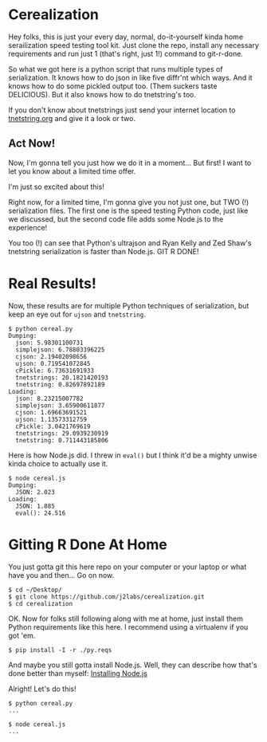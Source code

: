 # Cerealization

Hey folks, this is just your every day, normal, do-it-yourself kinda home
serailization speed testing tool kit.  Just clone the repo, install any
necessary requirements and run just 1 (that's right, just 1!) command to
git-r-done.

So what we got here is a python script that runs multiple types of
serialization.  It knows how to do json in like five diffr'nt which ways.
And it knows how to do some pickled output too.  (Them suckers taste DELICIOUS).
But it also knows how to do tnetstring's too.

If you don't know about tnetstrings just send your internet location to
[tnetstring.org](http://tnetstring.org/) and give it a look or two.


## Act Now!

Now, I'm gonna tell you just how we do it in a moment...  But first! I want to
let you know about a limited time offer.

I'm just so excited about this!

Right now, for a limited time, I'm gonna give you not just one, but TWO (!)
serialization files.  The first one is the speed testing Python code, just like
we discussed, but the second code file adds some Node.js to the experience!

You too (!) can see that Python's ultrajson and Ryan Kelly and Zed Shaw's
tnetstring serialization is faster than Node.js.  GIT R DONE!


# Real Results!

Now, these results are for multiple Python techniques of serialization, but
keep an eye out for `ujson` and `tnetstring`.

    $ python cereal.py 
    Dumping:
      json: 5.98301100731
      simplejson: 6.78803396225
      cjson: 2.19402098656
      ujson: 0.719541072845
      cPickle: 6.73631691933
      tnetstrings: 20.1821420193
      tnetstring: 0.82697892189
    Loading:
      json: 8.23215007782
      simplejson: 3.65900611877
      cjson: 1.69663691521
      ujson: 1.13573312759
      cPickle: 3.0421769619
      tnetstrings: 29.0939230919
      tnetstring: 0.711443185806

Here is how Node.js did.  I threw in `eval()` but I think it'd be a mighty 
unwise kinda choice to actually use it.

    $ node cereal.js 
    Dumping:
      JSON: 2.023
    Loading:
      JSON: 1.885
      eval(): 24.516


# Gitting R Done At Home

You just gotta git this here repo on your computer or your laptop or what have
you and then...  Go on now.

    $ cd ~/Desktop/
    $ git clone https://github.com/j2labs/cerealization.git
    $ cd cerealization

OK.  Now for folks still following along with me at home, just install them
Python requirements like this here.  I recommend using a virtualenv if you got
'em.

    $ pip install -I -r ./py.reqs

And maybe you still gotta install Node.js.  Well, they can describe how that's
done better than myself: [Installing Node.js](https://github.com/joyent/node/wiki/Installing-Node.js-via-package-manager) 

Alright! Let's do this!

    $ python cereal.py
    ...

    $ node cereal.js
    ...
